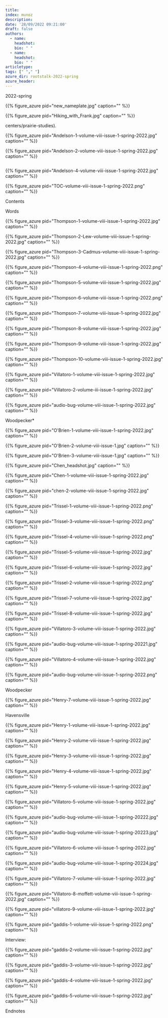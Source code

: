 ```yaml
---
title: 
index: munoz
description: 
date: '28/09/2022 09:21:00'
draft: false 
authors: 
  - name: 
    headshot: 
    bio: " "
  - name: 
    headshot: 
    bio: " "
articletype: 
tags: [" "," "] 
azure_dir: rootstalk-2022-spring
azure_header: 
---
```










2022-spring



















{{% figure_azure pid="new_nameplate.jpg" caption="" %}}
















{{% figure_azure pid="Hiking_with_Frank.jpg" caption="" %}}










































































































centers/prairie-studies).



















{{% figure_azure pid="Andelson-1-volume-viii-issue-1-spring-2022.jpg" caption="" %}}












































































































{{% figure_azure pid="Andelson-2-volume-viii-issue-1-spring-2022.jpg" caption="" %}}
















![]()

















{{% figure_azure pid="Andelson-4-volume-viii-issue-1-spring-2022.jpg" caption="" %}}
















{{% figure_azure pid="TOC-volume-viii-issue-1-spring-2022.png" caption="" %}}






Contents





























































































































































































































































































































































































Words



























































































































































































































































































































































{{% figure_azure pid="Thompson-1-volume-viii-issue-1-spring-2022.jpg" caption="" %}}
















































































































































































































{{% figure_azure pid="Thompson-2-Lew-volume-viii-issue-1-spring-2022.jpg" caption="" %}}
















{{% figure_azure pid="Thompson-3-Cadmus-volume-viii-issue-1-spring-2022.jpg" caption="" %}}
























{{% figure_azure pid="Thompson-4-volume-viii-issue-1-spring-2022.png" caption="" %}}








{{% figure_azure pid="Thompson-5-volume-viii-issue-1-spring-2022.jpg" caption="" %}}
















{{% figure_azure pid="Thompson-6-volume-viii-issue-1-spring-2022.png" caption="" %}}
















{{% figure_azure pid="Thompson-7-volume-viii-issue-1-spring-2022.jpg" caption="" %}}
























{{% figure_azure pid="Thompson-8-volume-viii-issue-1-spring-2022.jpg" caption="" %}}








{{% figure_azure pid="Thompson-9-volume-viii-issue-1-spring-2022.jpg" caption="" %}}








{{% figure_azure pid="Thompson-10-volume-viii-issue-1-spring-2022.jpg" caption="" %}}
























{{% figure_azure pid="Villatoro-1-volume-viii-issue-1-spring-2022.jpg" caption="" %}}




















































































{{% figure_azure pid="Villatoro-2-volume-iii-issue-1-spring-2022.jpg" caption="" %}}














{{% figure_azure pid="audio-bug-volume-viii-issue-1-spring-2022.jpg" caption="" %}}




















Woodpecker\*















































{{% figure_azure pid="O'Brien-1-volume-viii-issue-1-spring-2022.jpg" caption="" %}}










































































 







































































































































































































{{% figure_azure pid="O'Brien-2-volume-viii-issue-1.jpg" caption="" %}}








































{{% figure_azure pid="O'Brien-3-volume-viii-issue-1.jpg" caption="" %}}
























{{% figure_azure pid="Chen_headshot.jpg" caption="" %}}












































































































{{% figure_azure pid="Chen-1-volume-viii-issue-1-spring-2022.jpg" caption="" %}}








































{{% figure_azure pid="chen-2-volume-viii-issue-1-spring-2022.jpg" caption="" %}}




















































{{% figure_azure pid="Trissel-1-volume-viii-issue-1-spring-2022.png" caption="" %}}




























































































{{% figure_azure pid="Trissel-3-volume-viii-issue-1-spring-2022.png" caption="" %}}
















{{% figure_azure pid="Trissel-4-volume-viii-issue-1-spring-2022.png" caption="" %}}
















{{% figure_azure pid="Trissel-5-volume-viii-issue-1-spring-2022.jpg" caption="" %}}
























{{% figure_azure pid="Trissel-6-volume-viii-issue-1-spring-2022.jpg" caption="" %}}
























{{% figure_azure pid="Trissel-2-volume-viii-issue-1-spring-2022.png" caption="" %}}
















{{% figure_azure pid="Trissel-7-volume-viii-issue-1-spring-2022.jpg" caption="" %}}












































{{% figure_azure pid="Trissel-8-volume-viii-issue-1-spring-2022.jpg" caption="" %}}












































{{% figure_azure pid="Villatoro-3-volume-viii-issue-1-spring-2022.jpg" caption="" %}}














{{% figure_azure pid="audio-bug-volume-viii-issue-1-spring-20221.jpg" caption="" %}}














































{{% figure_azure pid="Villatoro-4-volume-viii-issue-1-spring-2022.jpg" caption="" %}}














{{% figure_azure pid="audio-bug-volume-viii-issue-1-spring-2022.png" caption="" %}}




















 









Woodpecker















































{{% figure_azure pid="Henry-7-volume-viii-issue-1-spring-2022.jpg" caption="" %}}














Havensville















































































































































































































































{{% figure_azure pid="Henry-1-volume-viii-issue-1-spring-2022.jpg" caption="" %}}
















{{% figure_azure pid="Henry-2-volume-viii-issue-1-spring-2022.jpg" caption="" %}}
































































{{% figure_azure pid="Henry-3-volume-viii-issue-1-spring-2022.jpg" caption="" %}}








































{{% figure_azure pid="Henry-4-volume-viii-issue-1-spring-2022.jpg" caption="" %}}
















{{% figure_azure pid="Henry-5-volume-viii-issue-1-spring-2022.jpg" caption="" %}}








































































{{% figure_azure pid="Villatoro-5-volume-viii-issue-1-spring-2022.jpg" caption="" %}}














{{% figure_azure pid="audio-bug-volume-viii-issue-1-spring-20222.jpg" caption="" %}}
































































{{% figure_azure pid="audio-bug-volume-viii-issue-1-spring-20223.jpg" caption="" %}}














{{% figure_azure pid="Villatoro-6-volume-viii-issue-1-spring-2022.jpg" caption="" %}}














































{{% figure_azure pid="audio-bug-volume-viii-issue-1-spring-20224.jpg" caption="" %}}














{{% figure_azure pid="Villatoro-7-volume-viii-issue-1-spring-2022.jpg" caption="" %}}
























































{{% figure_azure pid="Villatoro-8-moffett-volume-viii-issue-1-spring-2022.jpg" caption="" %}}








{{% figure_azure pid="villatoro-9-volume-viii-issue-1-spring-2022.jpg" caption="" %}}
































{{% figure_azure pid="gaddis-1-volume-viii-issue-1-spring-2022.png" caption="" %}}






























Interview:

































































 

























































































 



















































{{% figure_azure pid="gaddis-2-volume-viii-issue-1-spring-2022.jpg" caption="" %}}
















{{% figure_azure pid="gaddis-3-volume-viii-issue-1-spring-2022.jpg" caption="" %}}








































{{% figure_azure pid="gaddis-4-volume-viii-issue-1-spring-2022.jpg" caption="" %}}
















{{% figure_azure pid="gaddis-5-volume-viii-issue-1-spring-2022.jpg" caption="" %}}














 





 









Endnotes


















































































